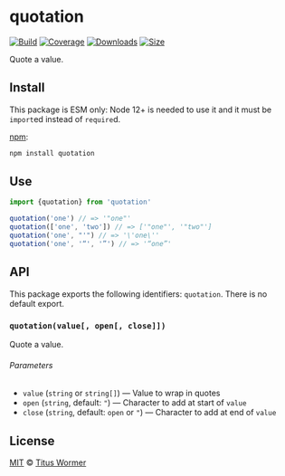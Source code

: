 # quotation

[![Build][build-badge]][build]
[![Coverage][coverage-badge]][coverage]
[![Downloads][downloads-badge]][downloads]
[![Size][size-badge]][size]

Quote a value.

## Install

This package is ESM only: Node 12+ is needed to use it and it must be `import`ed
instead of `require`d.

[npm][]:

```sh
npm install quotation
```

## Use

```js
import {quotation} from 'quotation'

quotation('one') // => '"one"'
quotation(['one', 'two']) // => ['"one"', '"two"']
quotation('one', "'") // => '\'one\''
quotation('one', '“', '”') // => '“one”'
```

## API

This package exports the following identifiers: `quotation`.
There is no default export.

### `quotation(value[, open[, close]])`

Quote a value.

###### Parameters

*   `value` (`string` or `string[]`)
    — Value to wrap in quotes
*   `open` (`string`, default: `"`)
    — Character to add at start of `value`
*   `close` (`string`, default: `open` or `"`)
    — Character to add at end of `value`

## License

[MIT][license] © [Titus Wormer][author]

<!-- Definitions -->

[build-badge]: https://github.com/wooorm/quotation/workflows/main/badge.svg

[build]: https://github.com/wooorm/quotation/actions

[coverage-badge]: https://img.shields.io/codecov/c/github/wooorm/quotation.svg

[coverage]: https://codecov.io/github/wooorm/quotation

[downloads-badge]: https://img.shields.io/npm/dm/quotation.svg

[downloads]: https://www.npmjs.com/package/quotation

[size-badge]: https://img.shields.io/bundlephobia/minzip/quotation.svg

[size]: https://bundlephobia.com/result?p=quotation

[npm]: https://docs.npmjs.com/cli/install

[license]: license

[author]: https://wooorm.com

